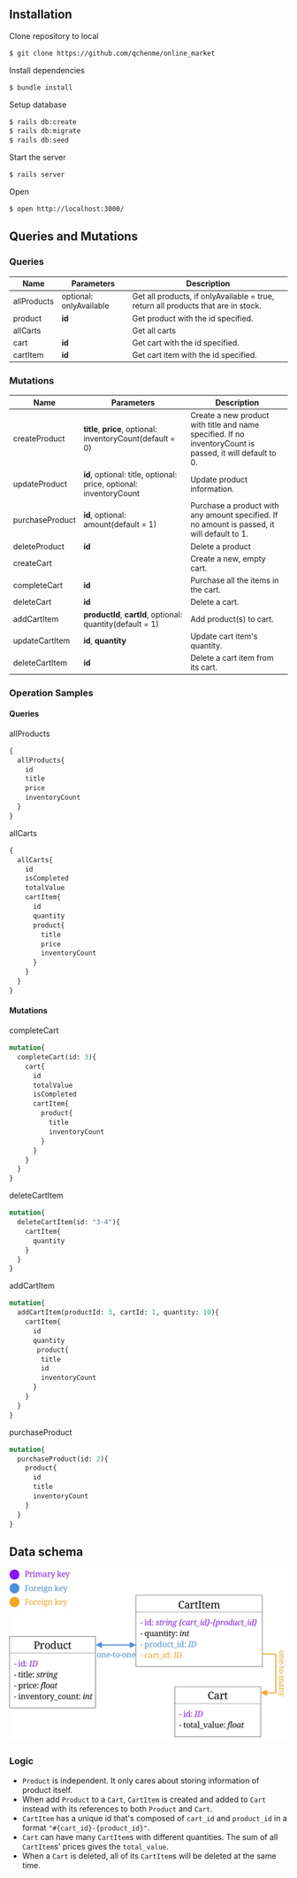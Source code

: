 ## Installation

Clone repository to local
```sh
$ git clone https://github.com/qchenme/online_market
```
Install dependencies
```sh
$ bundle install 
```
Setup database
```sh
$ rails db:create
$ rails db:migrate
$ rails db:seed
```
Start the server
```sh
$ rails server
```
Open
```sh
$ open http://localhost:3000/
```

## Queries and Mutations

### Queries

| Name | Parameters | Description |
| ------ | ------ | ------ |
| allProducts | optional: onlyAvailable | Get all products, if onlyAvailable = true, return all products that are in stock.
| product | **id** | Get product with the id specified. |
| allCarts |  | Get all carts |
| cart | **id** | Get cart with the id specified. |
| cartItem | **id** | Get cart item with the id specified. |

### Mutations

| Name | Parameters | Description |
| ------ | ------ | ------ |
| createProduct | **title**, **price**, optional: inventoryCount(default = 0) | Create a new product with title and name specified. If no inventoryCount is passed, it will default to 0. |
| updateProduct | **id**, optional: title, optional:  price, optional:  inventoryCount | Update product information. |
| purchaseProduct | **id**, optional: amount(default = 1) | Purchase a product with any amount specified. If no amount is passed, it will default to 1. |
| deleteProduct | **id**| Delete a product |
| createCart |  | Create a new, empty cart. |
| completeCart | **id** | Purchase all the items in the cart. |
| deleteCart | **id** | Delete a cart. |
| addCartItem | **productId**, **cartId**, optional: quantity(default = 1) | Add product(s) to cart. |
| updateCartItem | **id**, **quantity** | Update cart item's quantity. |
| deleteCartItem | **id** | Delete a cart item from its cart. |

### Operation Samples

#### Queries
allProducts
```graphql
{
  allProducts{
    id
    title
    price
    inventoryCount
  }
}
```
allCarts
```graphql
{
  allCarts{
    id
    isCompleted
    totalValue
    cartItem{
      id
      quantity
      product{
        title
        price
        inventoryCount
      }
    }
  }
}
```

#### Mutations
completeCart
```graphql
mutation{
  completeCart(id: 3){
    cart{
      id
      totalValue
      isCompleted
      cartItem{
        product{
          title
          inventoryCount
        }
      }
    }
  }
}
```
deleteCartItem
```graphql
mutation{
  deleteCartItem(id: "3-4"){
    cartItem{
      quantity
    }
  }
}
```
addCartItem
```graphql
mutation{
  addCartItem(productId: 3, cartId: 1, quantity: 10){
    cartItem{
      id
      quantity
       product{
        title
        id
        inventoryCount
      }
    }
  }
}
```
purchaseProduct
```graphql
mutation{
  purchaseProduct(id: 2){
    product{
      id
      title
      inventoryCount
    }
  }
}
```

## Data schema

![schema](./pic/schema.jpg)

### Logic

- `Product` is independent. It only cares about storing information of product itself.
- When add `Product` to a `Cart`, `CartItem` is created and added to `Cart` instead with its references to both `Product` and `Cart`.
- `CartItem` has a unique id that's composed of `cart_id` and `product_id` in a format `"#{cart_id}-{product_id}"`.
- `Cart` can have many `CartItem`s with different quantities. The sum of all `CartItem`s' prices gives the `total_value`.
- When a `Cart` is deleted, all of its `CartItem`s will be deleted at the same time.

